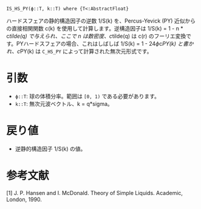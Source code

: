 ```
IS_HS_PY(ϕ::T, k::T) where {T<:AbstractFloat}
```

ハードスフェアの静的構造因子の逆数 1/S(k) を、Percus-Yevick (PY) 近似からの直接相関関数 c(k) を使用して計算します。逆構造因子は 1/S(k) = 1 - n * c*tilde(q) で与えられ、ここで n は数密度、c*tilde(q) は c(r) のフーリエ変換です。PYハードスフェアの場合、これはしばしば 1/S(k) = 1 - 24*ϕ*c*PY(k) と書かれ、c*PY(k) は `C_HS_PY` によって計算された無次元形式です。

# 引数

  * `ϕ::T`: 球の体積分率。範囲は `[0, 1)` である必要があります。
  * `k::T`: 無次元波ベクトル、k = q*sigma。

# 戻り値

  * 逆静的構造因子 1/S(k) の値。

# 参考文献

[1] J. P. Hansen and I. McDonald. Theory of Simple Liquids. Academic, London, 1990.
